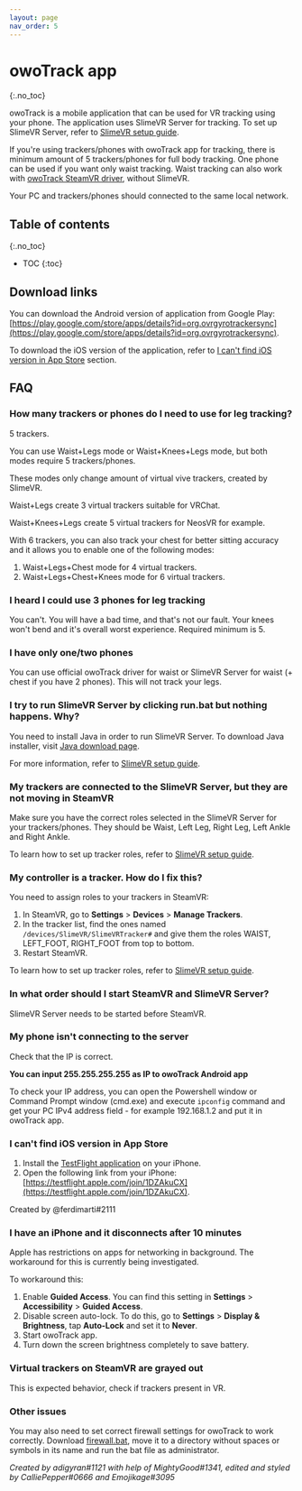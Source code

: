 ```yaml
---
layout: page
nav_order: 5
---
```


# owoTrack app
{:.no_toc}

owoTrack is a mobile application that can be used for VR tracking using your phone.
The application uses SlimeVR Server for tracking. To set up SlimeVR Server, refer to [SlimeVR setup guide](slimevr-setup.md).

If you're using trackers/phones with owoTrack app for tracking, there is minimum amount of 5 trackers/phones for full body tracking. One phone can be used if you want only waist tracking. Waist tracking can also work with [owoTrack SteamVR driver](https://github.com/abb128/owo-track-driver), without SlimeVR.

Your PC and trackers/phones should connected to the same local network.

## Table of contents
{:.no_toc}

* TOC
{:toc}

## Download links

You can download the Android version of application from Google Play: [https://play.google.com/store/apps/details?id=org.ovrgyrotrackersync](https://play.google.com/store/apps/details?id=org.ovrgyrotrackersync).

To download the iOS version of the application, refer to [I can't find iOS version in App Store](#i-cant-find-ios-version-in-app-store) section.

## FAQ

### How many trackers or phones do I need to use for leg tracking?

​5 trackers.

​You can use Waist+Legs mode or Waist+Knees+Legs mode, but both modes require 5 trackers/phones.

​These modes only change amount of virtual vive trackers, created by SlimeVR.

​Waist+Legs create 3 virtual trackers suitable for VRChat.

​Waist+Knees+Legs create 5 virtual trackers for NeosVR for example.

With 6 trackers, you can also track your chest for better sitting accuracy and it allows you to enable one of the following modes:

1. Waist+Legs+Chest mode for 4 virtual trackers.
1. Waist+Legs+Chest+Knees mode for 6 virtual trackers.

### I heard I could use 3 phones for leg tracking

You can't. You will have a bad time, and that's not our fault. Your knees won't bend and it's overall worst experience. Required minimum is 5.

### I have only one/two phones

​You can use official owoTrack driver for waist or SlimeVR Server for waist (+ chest if you have 2 phones). This will not track your legs.

### I try to run SlimeVR Server by clicking run.bat but nothing happens. Why?

​You need to install Java in order to run SlimeVR Server. To download Java installer, visit [Java download page](https://www.java.com/en/download/manual.jsp).

​For more information, refer to [SlimeVR setup guide](slimevr-setup.md).

### My trackers are connected to the SlimeVR Server, but they are not moving in SteamVR

​Make sure you have the correct roles selected in the SlimeVR Server for your trackers/phones. They should be Waist, Left Leg, Right Leg, Left Ankle and Right Ankle.

To learn how to set up tracker roles, refer to [SlimeVR setup guide](slimevr-setup.md).

### My controller is a tracker. How do I fix this?

​You need to assign roles to your trackers in SteamVR:

1. In SteamVR, go to **Settings** > **Devices** > **Manage Trackers**.
1. In the tracker list, find the ones named `/devices/SlimeVR/SlimeVRTracker#` and give them the roles WAIST, LEFT_FOOT, RIGHT_FOOT from top to bottom.
1. Restart SteamVR.

To learn how to set up tracker roles, refer to [SlimeVR setup guide](slimevr-setup.md).

### In what order should I start SteamVR and SlimeVR Server?

​SlimeVR Server needs to be started before SteamVR.

### My phone isn't connecting to the server

​Check that the IP is correct.

​**You can input 255.255.255.255 as IP to owoTrack Android app**

To check your IP address, you can open the Powershell window or Command Prompt window (cmd.exe) and execute `ipconfig` command and get your PC IPv4 address field - for example 192.168.1.2 and put it in owoTrack app.

### I can't find iOS version in App Store

1. Install the [TestFlight application](https://apps.apple.com/ru/app/testflight/id899247664) on your iPhone.
1. Open the following link from your iPhone: [https://testflight.apple.com/join/1DZAkuCX](https://testflight.apple.com/join/1DZAkuCX).

Created by @ferdimarti#2111

### I have an iPhone and it disconnects after 10 minutes

Apple has restrictions on apps for networking in background. The workaround for this is currently being investigated.

To workaround this:

1. Enable **Guided Access**. You can find this setting in **Settings** > **Accessibility** > **Guided Access**.
1. Disable screen auto-lock. To do this, go to **Settings** > **Display & Brightness**, tap **Auto-Lock** and set it to **Never**.
1. Start owoTrack app.
1. Turn down the screen brightness completely to save battery.

### Virtual trackers on SteamVR are grayed out

This is expected behavior, check if trackers present in VR.

### Other issues

You may also need to set correct firewall settings for owoTrack to work correctly. Download [firewall.bat](/files/firewall.bat), move it to a directory without spaces or symbols in its name and run the bat file as administrator.

*Created by adigyran#1121 with help of MightyGood#1341, edited and styled by CalliePepper#0666 and Emojikage#3095*
